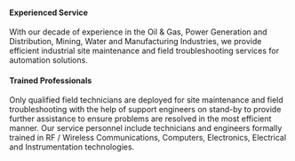 
#### Experienced Service
With our decade of experience in the Oil & Gas, Power Generation and Distribution, Mining, Water and Manufacturing Industries, we provide efficient industrial site maintenance and field troubleshooting services for automation solutions.

#### Trained Professionals
Only qualified field technicians are deployed for site maintenance and field troubleshooting with the help of support engineers on stand-by to provide further assistance to ensure problems are resolved in the most efficient manner.
Our service personnel include technicians and engineers formally trained in RF / Wireless Communications, Computers, Electronics, Electrical and Instrumentation technologies.
